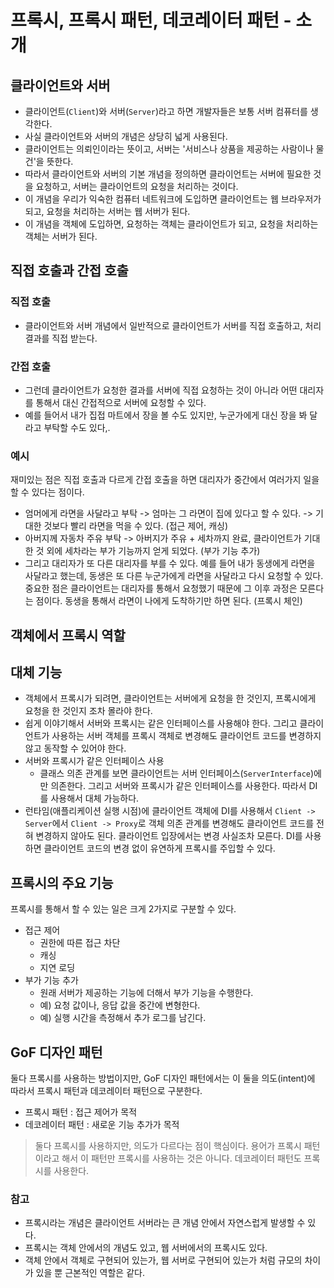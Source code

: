 # 프록시, 프록시 패턴, 데코레이터 패턴 - 소개
## 클라이언트와 서버
- 클라이언트(`Client`)와 서버(`Server`)라고 하면 개발자들은 보통 서버 컴퓨터를 생각한다.
- 사실 클라이언트와 서버의 개념은 상당히 넓게 사용된다. 
- 클라이언트는 의뢰인이라는 뜻이고, 서버는 '서비스나 상품을 제공하는 사람이나 물건'을 뜻한다.
- 따라서 클라이언트와 서버의 기본 개념을 정의하면 클라이언트는 서버에 필요한 것을 요청하고, 서버는
클라이언트의 요청을 처리하는 것이다.
- 이 개념을 우리가 익숙한 컴퓨터 네트워크에 도입하면 클라이언트는 웹 브라우저가 되고, 요청을
처리하는 서버는 웹 서버가 된다.
- 이 개념을 객체에 도입하면, 요청하는 객체는 클라이언트가 되고, 요청을 처리하는 객체는 서버가 된다.

## 직접 호출과 간접 호출
### 직접 호출
- 클라이언트와 서버 개념에서 일반적으로 클라이언트가 서버를 직접 호출하고, 처리 결과를 직접 받는다.
### 간접 호출
- 그런데 클라이언트가 요청한 결과를 서버에 직접 요청하는 것이 아니라 어떤 대리자를 통해서 대신
간접적으로 서버에 요청할 수 있다. 
- 예를 들어서 내가 집접 마트에서 장을 볼 수도 있지만, 누군가에게 대신 장을 봐 달라고 부탁할 수도 있다,.

### 예시
재미있는 점은 직접 호출과 다르게 간접 호출을 하면 대리자가 중간에서 여러가지 일을 할 수 있다는 점이다.
- 엄머에게 라면을 사달라고 부탁 -> 엄마는 그 라면이 집에 있다고 할 수 있다. -> 기대한 것보다 빨리
라면을 먹을 수 있다. (접근 제어, 캐싱)
- 아버지께 자동차 주유 부탁 -> 아버지가 주유 + 세차까지 완료, 클라이언트가 기대한 것 외에
세차라는 부가 기능까지 얻게 되었다. (부가 기능 추가)
- 그리고 대리자가 또 다른 대리자를 부를 수 있다. 예를 들어 내가 동생에게 라면을 사달라고 했는데,
동생은 또 다른 누군가에게 라면을 사달라고 다시 요청할 수 있다. 중요한 점은 클라이언트는 대리자를
통해서 요청했기 때문에 그 이후 과정은 모른다는 점이다. 동생을 통해서 라면이 나에게 도착하기만
  하면 된다. (프록시 체인)
  
## 객체에서 프록시 역할
## 대체 기능
- 객체에서 프록시가 되려면, 클라이언트는 서버에게 요청을 한 것인지, 프록시에게 요청을 한 것인지 조차 몰라야 한다.
- 쉽게 이야기해서 서버와 프록시는 같은 인터페이스를 사용해야 한다. 그리고 클라이언트가 사용하는 서버
객체를 프록시 객체로 변경해도 클라이언트 코드를 변경하지 않고 동작할 수 있어야 한다.
- 서버와 프록시가 같은 인터페이스 사용
    - 클래스 의존 관계를 보면 클라이언트는 서버 인터페이스(`ServerInterface`)에만 의존한다.
    그리고 서버와 프록시가 같은 인터페이스를 사용한다. 따라서 DI를 사용해서 대체 가능하다.
- 런타임(애플리케이션 실행 시점)에 클라이언트 객체에 DI를 사용해서 `Client -> Server`에서
`Client -> Proxy`로 객체 의존 관계를 변경해도 클라이언트 코드를 전혀 변경하지 않아도 된다.
  클라이언트 입장에서는 변경 사실조차 모른다. DI를 사용하면 클라이언트 코드의 변경 없이
  유연하게 프록시를 주입할 수 있다.

## 프록시의 주요 기능
프록시를 통해서 할 수 있는 일은 크게 2가지로 구분할 수 있다.
- 접근 제어
    - 권한에 따른 접근 차단
    - 캐싱
    - 지연 로딩
- 부가 기능 추가
    - 원래 서버가 제공하는 기능에 더해서 부가 기능을 수행한다.
    - 예) 요청 값이나, 응답 값을 중간에 변형한다.
    - 예) 실행 시간을 측정해서 추가 로그를 남긴다.

## GoF 디자인 패턴
둘다 프록시를 사용하는 방법이지만, GoF 디자인 패턴에서는 이 둘을 의도(intent)에 따라서 프록시
패턴과 데코레이터 패턴으로 구분한다.
- 프록시 패턴 : 접근 제어가 목적
- 데코레이터 패턴 : 새로운 기능 추가가 목적
> 둘다 프록시를 사용하지만, 의도가 다르다는 점이 핵심이다. 용어가 프록시 패턴이라고 해서
> 이 패턴만 프록시를 사용하는 것은 아니다. 데코레이터 패턴도 프록시를 사용한다.

### 참고
- 프록시라는 개념은 클라이언트 서버라는 큰 개념 안에서 자연스럽게 발생할 수 있다.
- 프록시는 객체 안에서의 개념도 있고, 웹 서버에서의 프록시도 있다.
- 객체 안에서 객체로 구현되어 있는가, 웹 서버로 구현되어 있는가 처럼 
  규모의 차이가 있을 뿐 근본적인 역할은 같다.
